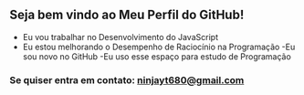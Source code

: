 ## Seja bem vindo ao Meu Perfil do GitHub!

- Eu vou trabalhar no Desenvolvimento do JavaScript
- Eu estou melhorando o Desempenho de Raciocínio na Programação
-Eu sou novo no GitHub
-Eu uso esse espaço para estudo de Programação

### Se quiser entra em contato: ninjayt680@gmail.com
